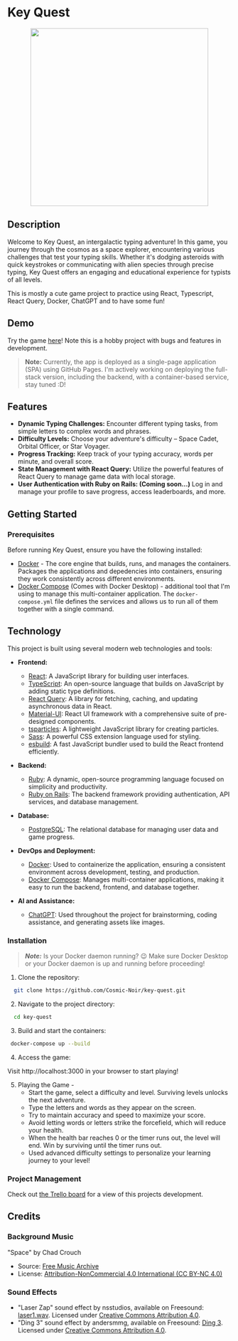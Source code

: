 # Key Quest

<p align="center">
  <img src="public/assets/logo.png" width="400" height="400" />
</p>

## Description

Welcome to Key Quest, an intergalactic typing adventure! In this game, you journey through the cosmos as a space explorer, encountering various challenges that test your typing skills. Whether it's dodging asteroids with quick keystrokes or communicating with alien species through precise typing, Key Quest offers an engaging and educational experience for typists of all levels.

This is mostly a cute game project to practice using React, Typescript, React Query, Docker, ChatGPT and to have some fun!

## Demo

Try the game [here](https://cosmic-noir.github.io/key-quest/)! Note this is a hobby project with bugs and features in development.

> **Note:** Currently, the app is deployed as a single-page application (SPA) using GitHub Pages. I'm actively working on deploying the full-stack version, including the backend, with a container-based service, stay tuned :D!

## Features

- **Dynamic Typing Challenges:** Encounter different typing tasks, from simple letters to complex words and phrases.
- **Difficulty Levels:** Choose your adventure's difficulty – Space Cadet, Orbital Officer, or Star Voyager.
- **Progress Tracking:** Keep track of your typing accuracy, words per minute, and overall score.
- **State Management with React Query:** Utilize the powerful features of React Query to manage game data with local storage.
- **User Authentication with Ruby on Rails: (Coming soon...)** Log in and manage your profile to save progress, access leaderboards, and more.

## Getting Started

### Prerequisites

Before running Key Quest, ensure you have the following installed:

- [Docker](https://docs.docker.com/engine/install/) - The core engine that builds, runs, and manages the containers. Packages the applications and depedencies into containers, ensuring they work consistently across different environments.
- [Docker Compose](https://docs.docker.com/compose/) (Comes with Docker Desktop) - additional tool that I'm using to manage this multi-container application. The `docker-compose.yml` file defines the services and allows us to run all of them together with a single command.

## Technology

This project is built using several modern web technologies and tools:

- **Frontend:**

  - [React](https://reactjs.org/): A JavaScript library for building user interfaces.
  - [TypeScript](https://www.typescriptlang.org/): An open-source language that builds on JavaScript by adding static type definitions.
  - [React Query](https://tanstack.com/query/latest/): A library for fetching, caching, and updating asynchronous data in React.
  - [Material-UI](https://mui.com/material-ui/): React UI framework with a comprehensive suite of pre-designed components.
  - [tsparticles](https://particles.js.org/): A lightweight JavaScript library for creating particles.
  - [Sass](https://sass-lang.com/): A powerful CSS extension language used for styling.
  - [esbuild](https://esbuild.github.io/): A fast JavaScript bundler used to build the React frontend efficiently.

- **Backend:**

  - [Ruby](https://www.ruby-lang.org/): A dynamic, open-source programming language focused on simplicity and productivity.
  - [Ruby on Rails](https://rubyonrails.org/): The backend framework providing authentication, API services, and database management.

- **Database:**

  - [PostgreSQL](https://www.postgresql.org/): The relational database for managing user data and game progress.

- **DevOps and Deployment:**

  - [Docker](https://docs.docker.com/engine/install/): Used to containerize the application, ensuring a consistent environment across development, testing, and production.
  - [Docker Compose](https://docs.docker.com/compose/): Manages multi-container applications, making it easy to run the backend, frontend, and database together.

- **AI and Assistance:**
  - [ChatGPT](https://chat.openai.com/): Used throughout the project for brainstorming, coding assistance, and generating assets like images.

### Installation

> **_Note:_** Is your Docker daemon running? 😉 Make sure Docker Desktop or your Docker daemon is up and running before proceeding!

1. Clone the repository:

```sh
  git clone https://github.com/Cosmic-Noir/key-quest.git
```

2. Navigate to the project directory:

```sh
  cd key-quest
```

3. Build and start the containers:

```sh
 docker-compose up --build
```

4. Access the game:

Visit http://localhost:3000 in your browser to start playing!

5. Playing the Game -
   - Start the game, select a difficulty and level. Surviving levels unlocks the next adventure.
   - Type the letters and words as they appear on the screen.
   - Try to maintain accuracy and speed to maximize your score.
   - Avoid letting words or letters strike the forcefield, which will reduce your health.
   - When the health bar reaches 0 or the timer runs out, the level will end. Win by surviving until the timer runs out.
   - Used advanced difficulty settings to personalize your learning journey to your level!

### Project Management

Check out [the Trello board](https://trello.com/b/c6ke5JTC/key-quest) for a view of this projects development.

## Credits

### Background Music

"Space" by Chad Crouch

- Source: [Free Music Archive](https://freemusicarchive.org/music/Chad_Crouch/arps-ii/space-1/)
- License: [Attribution-NonCommercial 4.0 International (CC BY-NC 4.0)](https://creativecommons.org/licenses/by-nc/4.0/)

### Sound Effects

- "Laser Zap" sound effect by nsstudios, available on Freesound: [laser1.wav](https://freesound.org/people/nsstudios/sounds/321102/). Licensed under [Creative Commons Attribution 4.0](https://creativecommons.org/licenses/by/4.0/).
- "Ding 3" sound effect by andersmmg, available on Freesound: [Ding 3](https://freesound.org/people/andersmmg/sounds/523424/). Licensed under [Creative Commons Attribution 4.0](https://creativecommons.org/licenses/by/4.0/).
